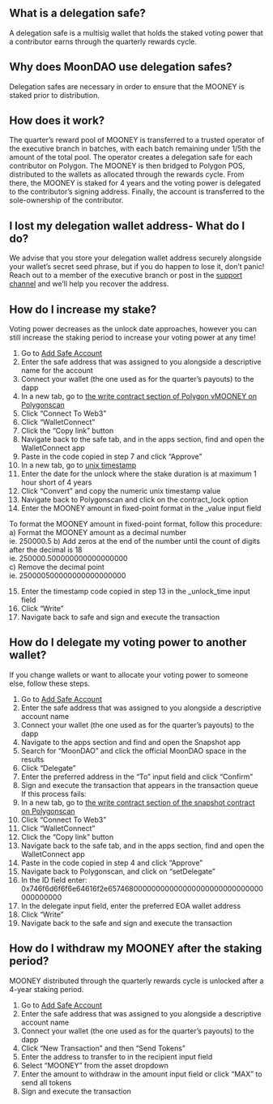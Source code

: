 ## What is a delegation safe?

A delegation safe is a multisig wallet that holds the staked voting power that a contributor earns through the quarterly rewards cycle. 

## Why does MoonDAO use delegation safes?

Delegation safes are necessary in order to ensure that the MOONEY is staked prior to distribution.

## How does it work?

The quarter’s reward pool of MOONEY is transferred to a trusted operator of the executive branch in batches, with each batch remaining under 1/5th the amount of the total pool. The operator creates a delegation safe for each contributor on Polygon. The MOONEY is then bridged to Polygon POS, distributed to the wallets as allocated through the rewards cycle. From there, the MOONEY is staked for 4 years and the voting power is delegated to the contributor’s signing address. Finally, the account is transferred to the sole-ownership of the contributor.

## I lost my delegation wallet address- What do I do?

We advise that you store your delegation wallet address securely alongside your wallet’s secret seed phrase, but if you do happen to lose it, don’t panic! Reach out to a member of the executive branch or post in the [support channel](https://discord.com/channels/914720248140279868/1178835616713154601) and we’ll help you recover the address.

## How do I increase my stake?

Voting power decreases as the unlock date approaches, however you can still increase the staking period to increase your voting power at any time!  
  
1) Go to [Add Safe Account](https://app.safe.global/new-safe/load)
2) Enter the safe address that was assigned to you alongside a descriptive name for the account
3) Connect your wallet (the one used as for the quarter’s payouts) to the dapp
4) In a new tab, go to [the write contract section of Polygon vMOONEY on Polygonscan](https://polygonscan.com/address/0xe2d1BFef0A642B717d294711356b468ccE68BEa6#writeContract) 
5) Click “Connect To Web3” 
6) Click “WalletConnect” 
7) Click the “Copy link” button 
8) Navigate back to the safe tab, and in the apps section, find and open the WalletConnect app
9) Paste in the code copied in step 7 and click “Approve”
10) In a new tab, go to [unix timestamp](https://www.unixtimestamp.com/)
11) Enter the date for the unlock where the stake duration is at maximum 1 hour short of 4 years
12) Click “Convert” and copy the numeric unix timestamp value
13) Navigate back to Polygonscan and click on the contract_lock option
14) Enter the MOONEY amount in fixed-point format in the _value input field

To format the MOONEY amount in fixed-point format, follow this procedure:
a) Format the MOONEY amount as a decimal number  
ie. 250000.5
b) Add zeros at the end of the number until the count of digits after the decimal is 18  
ie. 250000.500000000000000000  
c) Remove the decimal point  
ie. 250000500000000000000000

15) Enter the timestamp code copied in step 13 in the _unlock_time input field
16) Click “Write”
17) Navigate back to safe and sign and execute the transaction

## How do I delegate my voting power to another wallet?

If you change wallets or want to allocate your voting power to someone else, follow these steps.  
  
1) Go to [Add Safe Account](https://app.safe.global/new-safe/load)
2) Enter the safe address that was assigned to you alongside a descriptive account name
3) Connect your wallet (the one used as for the quarter’s payouts) to the dapp
4) Navigate to the apps section and find and open the Snapshot app
5) Search for “MoonDAO” and click the official MoonDAO space in the results
6) Click “Delegate”
7) Enter the preferred address in the “To” input field and click “Confirm”
8) Sign and execute the transaction that appears in the transaction queue  
If this process fails:
1) In a new tab, go to [the write contract section of the snapshot contract on Polygonscan](https://polygonscan.com/address/0x469788fE6E9E9681C6ebF3bF78e7Fd26Fc015446#writeContract)
2) Click “Connect To Web3” 
3) Click “WalletConnect” 
4) Click the “Copy link” button 
5) Navigate back to the safe tab, and in the apps section, find and open the WalletConnect app
6) Paste in the code copied in step 4 and click “Approve”
7) Navigate back to Polygonscan, and click on “setDelegate”
8) In the ID field enter:  
0x746f6d6f6f6e64616f2e65746800000000000000000000000000000000000000
9) In the delegate input field, enter the preferred EOA wallet address
10) Click “Write”
11) Navigate back to the safe and sign and execute the transaction

## How do I withdraw my MOONEY after the staking period?

MOONEY distributed through the quarterly rewards cycle is unlocked after a 4-year staking period.  
  
1) Go to [Add Safe Account](https://app.safe.global/new-safe/load)
2) Enter the safe address that was assigned to you alongside a descriptive account name
3) Connect your wallet (the one used as for the quarter’s payouts) to the dapp
4) Click “New Transaction” and then “Send Tokens”
5) Enter the address to transfer to in the recipient input field
6) Select “MOONEY” from the asset dropdown
7) Enter the amount to withdraw in the amount input field or click “MAX” to send all tokens
8) Sign and execute the transaction